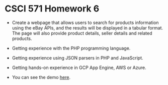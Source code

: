 CSCI 571 Homework 6
==================
* Create a webpage that allows users to search for products information using the eBay APIs, and the results will 
be displayed in a tabular format. The page will also provide product details, seller details and related products.

* Getting experience with the PHP programming language.

* Getting experience using JSON parsers in PHP and JavaScript.

* Getting hands-on experience in GCP App Engine, AWS or Azure.

* You can see the demo [here](https://youtu.be/VtVYSgOwHbI).
